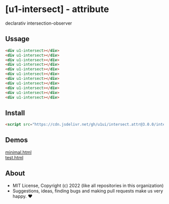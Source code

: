 # [u1-intersect] - attribute
declarativ intersection-observer

## Ussage

```html
<div u1-intersect></div>
<div u1-intersect></div>
<div u1-intersect></div>
<div u1-intersect></div>
<div u1-intersect></div>
<div u1-intersect></div>
<div u1-intersect></div>
<div u1-intersect></div>
<div u1-intersect></div>
<div u1-intersect></div>
<div u1-intersect></div>
```

## Install

```html
<script src="https://cdn.jsdelivr.net/gh/u1ui/intersect.attr@3.0.0/intersect.min.js" type=module>
```

## Demos

[minimal.html](https://raw.githack.com/u1ui/intersect.attr/main/tests/minimal.html)  
[test.html](https://raw.githack.com/u1ui/intersect.attr/main/tests/test.html)  

## About

- MIT License, Copyright (c) 2022 <u1> (like all repositories in this organization) <br>
- Suggestions, ideas, finding bugs and making pull requests make us very happy. ♥

